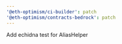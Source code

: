 ```yaml
---
'@eth-optimism/ci-builder': patch
'@eth-optimism/contracts-bedrock': patch
---
```


Add echidna test for AliasHelper
